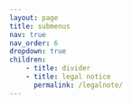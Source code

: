 ```yaml
---
layout: page
title: submenus
nav: true
nav_order: 6
dropdown: true
children:
    - title: divider
    - title: legal notice
      permalink: /legalnote/
---
```

